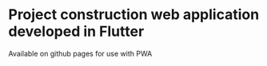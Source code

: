 # Project construction web application developed in Flutter

Available on github pages for use with PWA